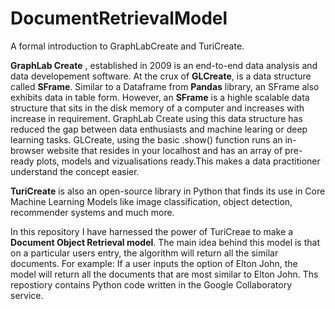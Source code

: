 # DocumentRetrievalModel
A formal introduction to GraphLabCreate and TuriCreate.

**GraphLab Create** , established in 2009 is an end-to-end data analysis and data developement software. At the crux of **GLCreate**, is a data structure called **SFrame**. Similar to a Dataframe from **Pandas** library, an SFrame also exhibits data in table form. However, an **SFrame** is a highle scalable data structure that sits in the disk memory of a computer and increases with increase in requirement. GraphLab Create using this data structure has reduced the gap between data enthusiasts and machine learing or deep learning tasks.
GLCreate, using the basic .show() function runs an in-browser website that resides in your localhost and has an array of pre-ready plots, models and vizualisations ready.This makes a data practitioner understand the concept easier.

**TuriCreate** is also an open-source library in Python that finds its use in Core Machine Learning Models like image classification, object detection, recommender systems and much more.


In this repository I have harnessed the power of TuriCreae to make a **Document Object Retrieval model**. The main idea behind this model is that on a particular users entry, the algorithm will return all the similar documents.
For example: If a user inputs the option of Elton John, the model will return all the documents that are most similar to Elton John.
Ths repostiory contains Python code written in the Google Collaboratory service.

